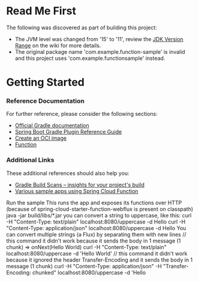 # Read Me First
The following was discovered as part of building this project:

* The JVM level was changed from '15' to '11', review the [JDK Version Range](https://github.com/spring-projects/spring-framework/wiki/Spring-Framework-Versions#jdk-version-range) on the wiki for more details.
* The original package name 'com.example.function-sample' is invalid and this project uses 'com.example.functionsample' instead.

# Getting Started

### Reference Documentation
For further reference, please consider the following sections:

* [Official Gradle documentation](https://docs.gradle.org)
* [Spring Boot Gradle Plugin Reference Guide](https://docs.spring.io/spring-boot/docs/2.4.0/gradle-plugin/reference/html/)
* [Create an OCI image](https://docs.spring.io/spring-boot/docs/2.4.0/gradle-plugin/reference/html/#build-image)
* [Function](https://cloud.spring.io/spring-cloud-function/)

### Additional Links
These additional references should also help you:

* [Gradle Build Scans – insights for your project's build](https://scans.gradle.com#gradle)
* [Various sample apps using Spring Cloud Function](https://github.com/spring-cloud/spring-cloud-function/tree/master/spring-cloud-function-samples)

Run the sample
This runs the app and exposes its functions over HTTP (because of spring-cloud-starter-function-webflux is present on classpath)
    java -jar build/libs/*.jar 
you can convert a string to uppercase, like this:
    curl -H "Content-Type: text/plain" localhost:8080/uppercase -d Hello
    curl -H "Content-Type: application/json" localhost:8080/uppercase -d Hello
You can convert multiple strings (a Flux<String>) by separating them with new lines
    // this command it didn't work because it sends the body in 1 message (1 chunk) => onNext(Hello
                                                                                       World)
    curl -H "Content-Type: text/plain" localhost:8080/uppercase -d 'Hello
    World' 
    // this command it didn't work because it ignored the header Transfer-Encoding and it sends the body in 1 message (1 chunk)
    curl -H "Content-Type: application/json" -H "Transfer-Encoding: chunked" localhost:8080/uppercase -d 'Hello
    

    
    


